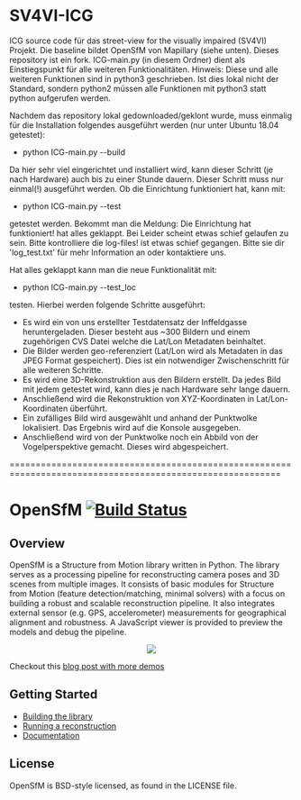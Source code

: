 # SV4VI-ICG

ICG source code für das street-view for the visually impaired (SV4VI) Projekt. Die baseline bildet OpenSfM von Mapillary (siehe unten). Dieses repository ist ein fork. 
ICG-main.py (in diesem Ordner) dient als Einstiegspunkt für alle weiteren Funktionalitäten. Hinweis: Diese und alle weiteren Funktionen sind in python3 geschrieben. Ist dies lokal nicht der Standard, sondern python2 müssen alle Funktionen mit python3 statt python aufgerufen werden.

Nachdem das repository lokal gedownloaded/geklont wurde, muss einmalig für die Installation folgendes ausgeführt werden (nur unter Ubuntu 18.04 getestet):

- python ICG-main.py --build

Da hier sehr viel eingerichtet und installiert wird, kann dieser Schritt (je nach Hardware) auch bis zu einer Stunde dauern. Dieser Schritt muss nur einmal(!) ausgeführt werden. Ob die Einrichtung funktioniert hat, kann mit:

- python ICG-main.py --test 

getestet werden. Bekommt man die Meldung: <bold>Die Einrichtung hat funktioniert!</bold> hat alles geklappt. Bei <bold>Leider scheint etwas schief gelaufen zu sein. Bitte kontrolliere die log-files!</bold> ist etwas schief gegangen. Bitte sie dir 'log_test.txt' für mehr Information an oder kontaktiere uns. 

Hat alles geklappt kann man die neue Funktionalität mit: 

- python ICG-main.py --test_loc

testen. Hierbei werden folgende Schritte ausgeführt:

- Es wird ein von uns erstellter Testdatensatz der Inffeldgasse heruntergeladen. Dieser besteht aus ~300 Bildern und einem zugehörigen CVS Datei welche die Lat/Lon Metadaten beinhaltet. 
- Die Bilder werden geo-referenziert (Lat/Lon wird als Metadaten in das JPEG Format gespeichert). Dies ist ein notwendiger Zwischenschritt für alle weiteren Schritte.
- Es wird eine 3D-Rekonstruktion aus den Bildern erstellt. Da jedes Bild mit jedem getestet wird, kann dies je nach Hardware sehr lange dauern.
- Anschließend wird die Rekonstruktion von XYZ-Koordinaten in Lat/Lon-Koordinaten überführt.
- Ein zufälliges Bild wird ausgewählt und anhand der Punktwolke lokalisiert. Das Ergebnis wird auf die Konsole ausgegeben.
- Anschließend wird von der Punktwolke noch ein Abbild von der Vogelperspektive gemacht. Dieses wird abgespeichert.

==========================================================================================================

OpenSfM [![Build Status](https://travis-ci.org/mapillary/OpenSfM.svg?branch=master)](https://travis-ci.org/mapillary/OpenSfM)
=======

## Overview
OpenSfM is a Structure from Motion library written in Python. The library serves as a processing pipeline for reconstructing camera poses and 3D scenes from multiple images. It consists of basic modules for Structure from Motion (feature detection/matching, minimal solvers) with a focus on building a robust and scalable reconstruction pipeline. It also integrates external sensor (e.g. GPS, accelerometer) measurements for geographical alignment and robustness. A JavaScript viewer is provided to preview the models and debug the pipeline.

<p align="center">
  <img src="https://docs.opensfm.org/_images/berlin_viewer.jpg" />
</p>

Checkout this [blog post with more demos](http://blog.mapillary.com/update/2014/12/15/sfm-preview.html)


## Getting Started

* [Building the library][]
* [Running a reconstruction][]
* [Documentation][]


[Building the library]: https://docs.opensfm.org/building.html (OpenSfM building instructions)
[Running a reconstruction]: https://docs.opensfm.org/using.html (OpenSfM usage)
[Documentation]: https://docs.opensfm.org  (OpenSfM documentation)

## License
OpenSfM is BSD-style licensed, as found in the LICENSE file.
